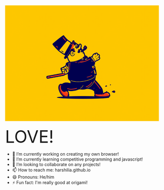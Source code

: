   ![Your browser doesn't support this gif :sad:](https://github.com/Harshilia/Harshilia/blob/main/intro.gif)
  
  
  <span style="font-size:4em;">LOVE!</span>

- 🔭 I’m currently working on creating my own browser!
- 🌱 I’m currently learning competitive programming and javascript!
- 👯 I’m looking to collaborate on any projects!
- 📫 How to reach me: harshilia.github.io
- 😄 Pronouns: He/him
- ⚡ Fun fact: I'm really good at origami!

